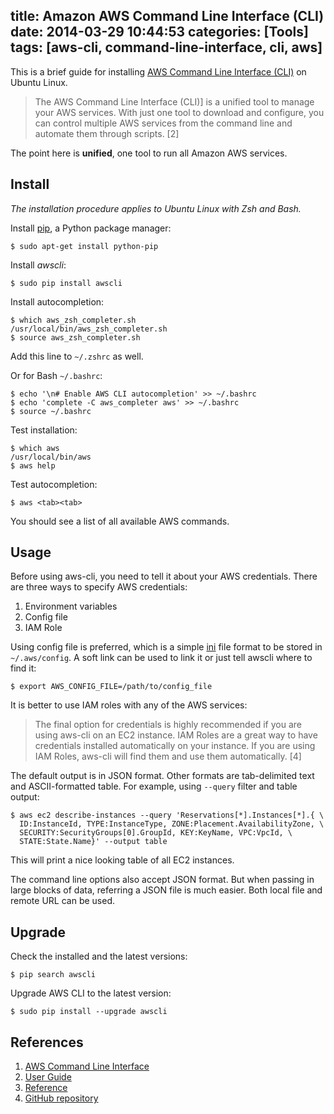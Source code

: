 title: Amazon AWS Command Line Interface (CLI)
date: 2014-03-29 10:44:53
categories: [Tools]
tags: [aws-cli, command-line-interface, cli, aws]
---

This is a brief guide for installing [AWS Command Line Interface (CLI)][cli] on Ubuntu Linux.

> The AWS Command Line Interface (CLI)] is a unified tool to manage your AWS services. With just one tool to download and configure, you can control multiple AWS services from the command line and automate them through scripts. [2]

The point here is **unified**, one tool to run all Amazon AWS services.


## Install

_The installation procedure applies to Ubuntu Linux with Zsh and Bash._

Install [pip][], a Python package manager:

    $ sudo apt-get install python-pip

Install _awscli_:

    $ sudo pip install awscli

Install autocompletion:

    $ which aws_zsh_completer.sh
    /usr/local/bin/aws_zsh_completer.sh
    $ source aws_zsh_completer.sh

Add this line to `~/.zshrc` as well.

Or for Bash `~/.bashrc`:

    $ echo '\n# Enable AWS CLI autocompletion' >> ~/.bashrc
    $ echo 'complete -C aws_completer aws' >> ~/.bashrc
    $ source ~/.bashrc

Test installation:

    $ which aws
    /usr/local/bin/aws
    $ aws help

Test autocompletion:

    $ aws <tab><tab>

You should see a list of all available AWS commands.


## Usage

Before using aws-cli, you need to tell it about your AWS credentials. There are three ways to specify AWS credentials:

1. Environment variables
2. Config file
3. IAM Role

Using config file is preferred, which is a simple [ini] file format to be stored in `~/.aws/config`. A soft link can be used to link it or just tell awscli where to find it:

    $ export AWS_CONFIG_FILE=/path/to/config_file

It is better to use IAM roles with any of the AWS services:

> The final option for credentials is highly recommended if you are using aws-cli on an EC2 instance. IAM Roles are a great way to have credentials installed automatically on your instance. If you are using IAM Roles, aws-cli will find them and use them automatically. [4]

The default output is in JSON format. Other formats are tab-delimited text and ASCII-formatted table. For example, using `--query` filter and table output:

    $ aws ec2 describe-instances --query 'Reservations[*].Instances[*].{ \
      ID:InstanceId, TYPE:InstanceType, ZONE:Placement.AvailabilityZone, \
      SECURITY:SecurityGroups[0].GroupId, KEY:KeyName, VPC:VpcId, \
      STATE:State.Name}' --output table

This will print a nice looking table of all EC2 instances.

The command line options also accept JSON format. But when passing in large blocks of data, referring a JSON file is much easier. Both local file and remote URL can be used.


## Upgrade

Check the installed and the latest versions:

    $ pip search awscli

Upgrade AWS CLI to the latest version:

    $ sudo pip install --upgrade awscli


## References

1. [AWS Command Line Interface][cli]
2. [User Guide][userguide]
3. [Reference][reference]
4. [GitHub repository][github]


[cli]: http://aws.amazon.com/cli/
[userguide]: http://docs.aws.amazon.com/cli/latest/userguide/
[reference]: http://docs.aws.amazon.com/cli/latest/reference/
[github]: https://github.com/aws/aws-cli/
[pip]: http://www.pip-installer.org/en/latest/
[ini]: http://en.wikipedia.org/wiki/INI_file

